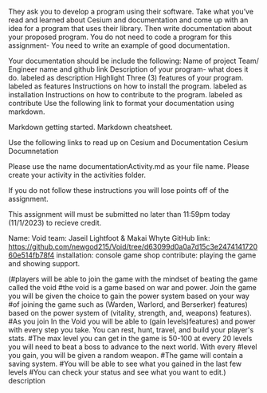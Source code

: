 They ask you to develop a program using their software. Take what you’ve read and learned about Cesium and documentation and come up with an idea for a program that uses their library. Then write documentation about your proposed program. You do not need to code a program for this assignment- You need to write an example of good documentation.

Your documentation should be include the following:
Name of project
Team/ Engineer name and github link
Description of your program- what does it do. labeled as description
Highlight Three (3) features of your program. labeled as features
Instructions on how to install the program. labeled as installation
Instructions on how to contribute to the program. labeled as contribute
Use the following link to format your documentation using markdown.

Markdown getting started. Markdown cheatsheet.

Use the following links to read up on Cesium and Documentation Cesium Documnetation

Please use the name documentationActivity.md as your file name. Please create your activity in the activities folder.

If you do not follow these instructions you will lose points off of the assignment.

This assignment will must be submitted no later than 11:59pm today (11/1/2023) to recieve credit.





Name: Void
team: Jaseil Lightfoot & Makai Whyte
GitHub link: https://github.com/newgod215/Void/tree/d63099d0a0a7d15c3e247414172060e514fb78f4
installation: console game shop
contribute: playing the game and showing support.

(#players will be able to join the game with the mindset of beating the game called the void
#the void is a game based on war and power. Join the game you will be given the choice to gain the power system based on your way
#of joining the game such as (Warden, Warlord, and Berserker) features) based on the power system of (vitality, strength, and, weapons) features).
#As you join In the Void you will be able to (gain levels)features) and power with every step you take. You can rest, hunt, travel, and build your player's stats.
#The max level you can get in the game is 50-100 at every 20 levels you will need to beat a boss to advance to the next world. With every #level you gain, you will be given a random weapon.
#The game will contain a saving system. #You will be able to see what you gained in the last few levels #You can check your status and see what you want to edit.) description